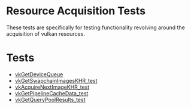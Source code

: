 # Resource Acquisition Tests

These tests are specifically for testing functionality revolving around
the acquisition of vulkan resources.

# Tests
- [vkGetDeviceQueue](vkGetDeviceQueue/README.md)
- [vkGetSwapchainImagesKHR_test](vkGetSwapchainImagesKHR_test/README.md)
- [vkAcquireNextImageKHR_test](vkAcquireNextImageKHR_test/README.md)
- [vkGetPipelineCacheData_test](vkGetPipelineCacheData_test/README.md)
- [vkGetQueryPoolResults_test](vkGetQueryPoolResults_test/README.md)
